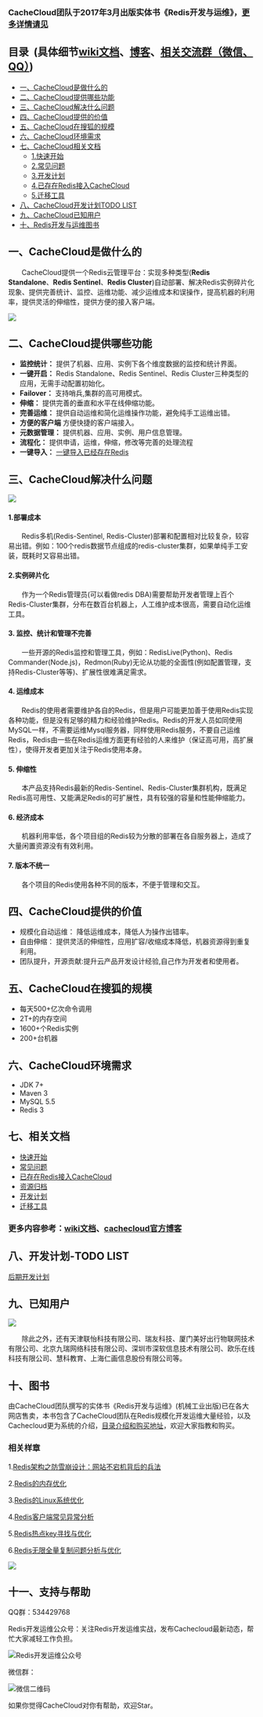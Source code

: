 ### CacheCloud团队于2017年3月出版实体书《Redis开发与运维》，[更多详情请见](#cc10)

## <a name="index"/>目录&nbsp;&nbsp;(具体细节[wiki文档](https://github.com/sohutv/cachecloud/wiki "Cachecloud Wiki")、[博客](http://cachecloud.github.io/ "Cachecloud page")、[相关交流群（微信、QQ）](#cc11))
* [一、CacheCloud是做什么的](#cc1)
* [二、CacheCloud提供哪些功能](#cc2)
* [三、CacheCloud解决什么问题](#cc3)
* [四、CacheCloud提供的价值](#cc4) 
* [五、CacheCloud在搜狐的规模](#cc5)
* [六、CacheCloud环境需求](#cc6)
* [七、CacheCloud相关文档](#cc7)
    * [1.快速开始](#cc7)
    * [2.常见问题](#cc7)
    * [3.开发计划](#cc7)
    * [4.已存在Redis接入CacheCloud](#cc7)
    * [5.迁移工具](#cc7)
* [八、CacheCloud开发计划TODO LIST](#cc8)
* [九、CacheCloud已知用户](#cc9)
* [十、Redis开发与运维图书](#cc10)

<a name="cc1"/>

## 一、CacheCloud是做什么的

&nbsp;&nbsp;&nbsp;&nbsp;&nbsp;&nbsp;&nbsp;CacheCloud提供一个Redis云管理平台：实现多种类型(**Redis Standalone**、**Redis Sentinel**、**Redis Cluster**)自动部署、解决Redis实例碎片化现象、提供完善统计、监控、运维功能、减少运维成本和误操作，提高机器的利用率，提供灵活的伸缩性，提供方便的接入客户端。

![](http://i0.itc.cn/20170624/3084_753fa711_4d1d_7f51_7405_07723c1e43f6_1.png)

<a name="cc2"/>

## 二、CacheCloud提供哪些功能

+ **监控统计：**	提供了机器、应用、实例下各个维度数据的监控和统计界面。
+ **一键开启：**	Redis Standalone、Redis Sentinel、Redis Cluster三种类型的应用，无需手动配置初始化。
+ **Failover：**	支持哨兵,集群的高可用模式。
+ **伸缩：**	    提供完善的垂直和水平在线伸缩功能。
+ **完善运维：**    提供自动运维和简化运维操作功能，避免纯手工运维出错。
+ **方便的客户端**  方便快捷的客户端接入。
+ **元数据管理：**    提供机器、应用、实例、用户信息管理。
+ **流程化：**      提供申请，运维，伸缩，修改等完善的处理流程
+ **一键导入：**      [一键导入已经存在Redis](http://cachecloud.github.io/2016/04/17/%E5%B7%B2%E5%AD%98%E5%9C%A8Redis%E6%8E%A5%E5%85%A5CacheCloud/)


<a name="cc3"/>

## 三、CacheCloud解决什么问题

![](http://i3.itc.cn/20160125/3084_e6f2f51c_54cf_4081_450f_c69998e74d01_1.png)

#### 1.部署成本

&nbsp;&nbsp;&nbsp;&nbsp;&nbsp;&nbsp;&nbsp;Redis多机(Redis-Sentinel, Redis-Cluster)部署和配置相对比较复杂，较容易出错。例如：100个redis数据节点组成的redis-cluster集群，如果单纯手工安装，既耗时又容易出错。

#### 2.实例碎片化

&nbsp;&nbsp;&nbsp;&nbsp;&nbsp;&nbsp;&nbsp;作为一个Redis管理员(可以看做redis DBA)需要帮助开发者管理上百个Redis-Cluster集群，分布在数百台机器上，人工维护成本很高，需要自动化运维工具。

#### 3. 监控、统计和管理不完善

&nbsp;&nbsp;&nbsp;&nbsp;&nbsp;&nbsp;&nbsp;一些开源的Redis监控和管理工具，例如：RedisLive(Python)、Redis Commander(Node.js)，Redmon(Ruby)无论从功能的全面性(例如配置管理，支持Redis-Cluster等等)、扩展性很难满足需求。

#### 4. 运维成本

&nbsp;&nbsp;&nbsp;&nbsp;&nbsp;&nbsp;&nbsp;Redis的使用者需要维护各自的Redis，但是用户可能更加善于使用Redis实现各种功能，但是没有足够的精力和经验维护Redis。Redis的开发人员如同使用MySQL一样，不需要运维Mysql服务器，同样使用Redis服务，不要自己运维Redis，Redis由一些在Redis运维方面更有经验的人来维护（保证高可用，高扩展性），使得开发者更加关注于Redis使用本身。

#### 5. 伸缩性

&nbsp;&nbsp;&nbsp;&nbsp;&nbsp;&nbsp;&nbsp;本产品支持Redis最新的Redis-Sentinel、Redis-Cluster集群机构，既满足Redis高可用性、又能满足Redis的可扩展性，具有较强的容量和性能伸缩能力。

#### 6. 经济成本

&nbsp;&nbsp;&nbsp;&nbsp;&nbsp;&nbsp;&nbsp;机器利用率低，各个项目组的Redis较为分散的部署在各自服务器上，造成了大量闲置资源没有有效利用。 

#### 7. 版本不统一 

&nbsp;&nbsp;&nbsp;&nbsp;&nbsp;&nbsp;&nbsp;各个项目的Redis使用各种不同的版本，不便于管理和交互。

<a name="cc4"/>

## 四、CacheCloud提供的价值

+ 规模化自动运维：	降低运维成本，降低人为操作出错率。
+ 自由伸缩：	    提供灵活的伸缩性，应用扩容/收缩成本降低，机器资源得到重复利用。
+ 团队提升，开源贡献:提升云产品开发设计经验,自己作为开发者和使用者。

<a name="cc5"/>

## 五、CacheCloud在搜狐的规模

+ 每天500+亿次命令调用
+ 2T+的内存空间
+ 1600+个Redis实例
+ 200+台机器

<a name="cc6"/>

## 六、CacheCloud环境需求

+ JDK 7+
+ Maven 3
+ MySQL 5.5
+ Redis 3

<a name="cc7"/>

## 七、相关文档

+ [快速开始](https://github.com/sohutv/cachecloud/wiki/3.%E6%9C%8D%E5%8A%A1%E5%99%A8%E7%AB%AF%E6%8E%A5%E5%85%A5%E6%96%87%E6%A1%A3)
+ [常见问题](http://cachecloud.github.io/2016/04/12/CacheCloud%E5%B8%B8%E8%A7%81%E9%97%AE%E9%A2%98/)
+ [已存在Redis接入CacheCloud](http://cachecloud.github.io/2016/04/17/%E5%B7%B2%E5%AD%98%E5%9C%A8Redis%E6%8E%A5%E5%85%A5CacheCloud/)
+ [资源归档](http://cachecloud.github.io/2016/04/12/CacheCloud%E6%96%87%E6%A1%A3%E5%BD%92%E6%A1%A3/)
+ [开发计划](http://cachecloud.github.io/2016/04/17/v2%E8%AE%A1%E5%88%92/)
+ [迁移工具](http://cachecloud.github.io/2016/06/28/1.2.%20%E8%BF%81%E7%A7%BB%E5%B7%A5%E5%85%B7%E4%BD%BF%E7%94%A8%E8%AF%B4%E6%98%8E/)

### 更多内容参考：[wiki文档](https://github.com/sohutv/cachecloud/wiki)、[cachecloud官方博客](http://cachecloud.github.io/)

<a name="cc8"/>

## 八、开发计划-TODO LIST

[后期开发计划](http://cachecloud.github.io/2016/04/17/v2%E8%AE%A1%E5%88%92/)

<a name="cc9"/>

## 九、已知用户

![](http://i0.itc.cn/20170315/3084_f3e50a44_c732_9ac2_e117_90759d8e406b_1.png)

&nbsp;&nbsp;&nbsp;&nbsp;&nbsp;&nbsp;&nbsp;除此之外，还有天津联怡科技有限公司、瑞友科技、厦门美好出行物联网技术有限公司、北京九瑞网络科技有限公司、深圳市深软信息技术有限公司、欧乐在线科技有限公司、慧科教育、上海仁画信息股份有限公司等。

<a name="cc10"/>

## 十、图书
由CacheCloud团队撰写的实体书《Redis开发与运维》(机械工业出版)已在各大网店售卖，本书包含了CacheCloud团队在Redis规模化开发运维大量经验，以及Cachecloud更为系统的介绍，[目录介绍和购买地址](https://cachecloud.github.io/2016/10/24/Redis3%E5%BC%80%E5%8F%91%E8%BF%90%E7%BB%B4%E6%9C%80%E4%BD%B3%E5%AE%9E%E8%B7%B5-%E7%9B%AE%E5%BD%95/)，欢迎大家指教和购买。

### 相关样章

1.[Redis架构之防雪崩设计：网站不宕机背后的兵法](https://mp.weixin.qq.com/s/TBCEwLVAXdsTszRVpXhVug)

2.[Redis的内存优化](https://cachecloud.github.io/2017/02/16/Redis%E5%86%85%E5%AD%98%E4%BC%98%E5%8C%96/)

3.[Redis的Linux系统优化](https://cachecloud.github.io/2017/02/16/Redis%E7%9A%84Linux%E7%B3%BB%E7%BB%9F%E4%BC%98%E5%8C%96/)

4.[Redis客户端常见异常分析](https://cachecloud.github.io/2017/02/20/Redis%E7%83%AD%E7%82%B9key%E5%AF%BB%E6%89%BE%E4%B8%8E%E4%BC%98%E5%8C%96/)

5.[Redis热点key寻找与优化](https://cachecloud.github.io/2017/02/20/Redis%E7%83%AD%E7%82%B9key%E5%AF%BB%E6%89%BE%E4%B8%8E%E4%BC%98%E5%8C%96/)

6.[Redis无限全量复制问题分析与优化](https://cachecloud.github.io/2016/11/24/%E5%85%A8%E9%87%8F%E5%A4%8D%E5%88%B6%E9%97%AE%E9%A2%98/)

![](http://i0.itc.cn/20170527/3084_cfcdad5a_0310_c17e_f80b_064afb296b75_1.jpeg)

<a name="cc11"/>

## 十一、支持与帮助

QQ群：534429768

Redis开发运维公众号：关注Redis开发运维实战，发布Cachecloud最新动态，帮忙大家减轻工作负担。

![Redis开发运维公众号](https://camo.githubusercontent.com/1dfd263ce5fcd07e0107e1a9a65bd094df31315b/68747470733a2f2f75706c6f61642d696d616765732e6a69616e7368752e696f2f75706c6f61645f696d616765732f313439333837382d333365343330323038376535623330362e6a70673f696d6167654d6f6772322f6175746f2d6f7269656e742f7374726970253743696d61676556696577322f322f772f31323430)

微信群：

![微信二维码](https://camo.githubusercontent.com/92f3577e84b06d61f52b7f548dfddf60349b476b/687474703a2f2f69302e6974632e636e2f32303139303232312f6161635f38343333316366395f306361645f643063345f353436645f3164356530356161373661365f312e6a706567)


如果你觉得CacheCloud对你有帮助，欢迎Star。
 
